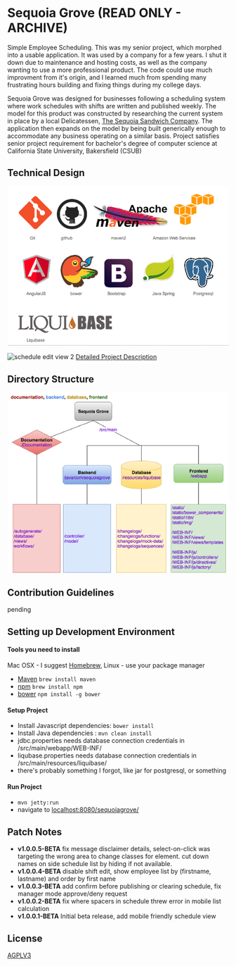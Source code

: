 Sequoia Grove (READ ONLY - ARCHIVE)
==
Simple Employee Scheduling. This was my senior project, which morphed into a usable application. It was used by a company for a few years. I shut it down due to maintenance and hosting costs, as well as the company wanting to use a more professional product. The code could use much improvment from it's origin, and I learned much from spending many frustrating hours building and fixing things during my college days.

Sequoia Grove was designed for businesses following a scheduling system where work schedules
with shifts are written and published weekly. The model for this product was
constructed by researching the current system in place by a  local Delicatessen,
[The Sequoia Sandwich Company](http://www.sequoiasandwich.com/v4/).
The application then expands on the model by being built generically enough
to accommodate any business operating on a similar basis.
Project satisfies senior project requirement for bachelor's degree of computer
science at California State University, Bakersfield (CSUB)

Technical Design
--
![technical design](documentation/views/screenshots/technical-design.png)

![schedule edit view 2](documentation/views/screenshots/schedule2.png)
[Detailed Project Description](documentation/feature-description.md)

Directory Structure
--
![directory structure](documentation/views/screenshots/directory-structure.png)

Contribution Guidelines
--
pending

Setting up Development Environment
--
#### Tools you need to install
Mac OSX - I suggest [Homebrew](http://brew.sh/), Linux - use your package manager

* [Maven](https://maven.apache.org/) `brew install maven`
* [npm](https://www.npmjs.com/) `brew install npm`
* [bower](http://bower.io/) `npm install -g bower`

#### Setup Project
* Install Javascript dependencies: `bower install`
* Install Java dependencies : `mvn clean install`
* jdbc.properties needs database connection credentials in /src/main/webapp/WEB-INF/
* liqubase.properties needs database connection credentials in /src/main/resources/liquibase/
* there's probably something I forgot, like jar for postgresql, or something

#### Run Project
* `mvn jetty:run`
* navigate to [localhost:8080/sequoiagrove/](localhost:8080/sequoiagrove/)

Patch Notes
--
* **v1.0.0.5-BETA** fix message disclaimer details, select-on-click was targeting the wrong area to change classes for element. cut down names on side schedule list by hiding if not available.
* **v1.0.0.4-BETA** disable shift edit, show employee list by (firstname, lastname) and order by first name
* **v1.0.0.3-BETA** add confirm before publishing or clearing schedule, fix manager mode approve/deny request
* **v1.0.0.2-BETA** fix where spacers in schedule threw error in mobile list calculation
* **v1.0.0.1-BETA** Initial beta release, add mobile friendly schedule view

License
--
[AGPLV3](http://www.gnu.org/licenses/agpl-3.0.html)

